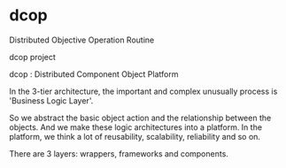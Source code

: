 # dcop
Distributed Objective Operation Routine

dcop project

dcop : Distributed Component Object Platform

In the 3-tier architecture, the important and complex unusually process is 'Business Logic Layer'.

So we abstract the basic object action and the relationship between the objects. 
And we make these logic architectures into a platform. In the platform, we think a lot of reusability, scalability, reliability and so on.

There are 3 layers: wrappers, frameworks and components.
